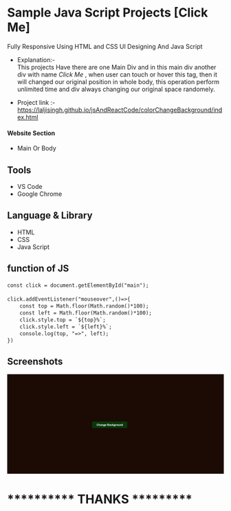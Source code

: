 # Sample Java Script Projects [Click Me]

Fully Responsive Using HTML and CSS UI Designing
And Java Script


      
- Explanation:-  
This projects Have there are one Main Div and in this main div another div with name *Click Me* , when user can touch or hover this tag, then it will changed our original position in whole body, this operation perform unlimited time and div always changing our original space randomely.

- Project link :-  https://laljisingh.github.io/jsAndReactCode/colorChangeBackground/index.html


#### Website Section
* Main Or Body
## Tools
- VS Code
- Google Chrome
## Language & Library
- HTML
- CSS
- Java Script
## function of JS
```
const click = document.getElementById("main");

click.addEventListener("mouseover",()=>{
    const top = Math.floor(Math.random()*100);
    const left = Math.floor(Math.random()*100);
    click.style.top = `${top}%`;
    click.style.left = `${left}%`;
    console.log(top, "=>", left);
})

```


   

## Screenshots

 ![App Screenshot](https://raw.githubusercontent.com/laljisingh/jsAndReactCode/main/colorChangeBackground/Capture.JPG)


# ********** **THANKS** *********